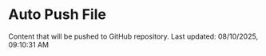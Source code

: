 # Auto Push File

Content that will be pushed to GitHub repository.
Last updated: 08/10/2025, 09:10:31 AM